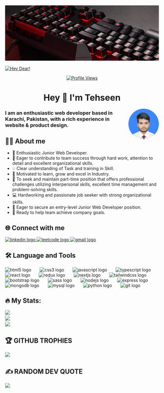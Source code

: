 ![MasterHead](/images/cover.jpeg)

[![Hey Dear!](https://readme-typing-svg.herokuapp.com?font=Fira+Code&pause=1000&color=2AEE1BF2&width=435&lines=Asslam+o+alaekum!+;Welcome+to+my+profile;Hope+you+are+doing+well;Let's+get+connected...%F0%9F%9A%80)](#)

<center>
  <a href="https://visitcount.itsvg.in" target="_blank">
    <img src="https://visitcount.itsvg.in/api?id=MdTehseenKhan&icon=0&color=0" alt="Profile Views" />
  </a>
</center>

###

<h1 align="center">Hey 👋 I'm Tehseen</h1>

<img 
  width="100" 
  align="right" 
  style="border-radius:50%;"
  src="./images/MdTehseenKhan.png" 
/>

### I am an enthusiastic web developer based in Karachi, Pakistan, with a rich experience in website & product design.

## 👩‍💻 About me

- 🚀 Enthusiastic Junior Web Developer.
- 🔮 Eager to contribute to team success through hard work, attention to detail and excellent organizational skills.
- 💡 Clear understanding of Task and training in Skill.
- 📝 Motivated to learn, grow and excel in Industry.
- 🔎 To seek and maintain part-time position that offers professional challenges utilizing interpersonal skills, excellent time management and problem-solving skills.
- 💻 Hardworking and passionate job seeker with strong organizational skills.
- 📢 Eager to secure an entry-level Junior Web Developer position.
- 🦄 Ready to help team achieve company goals.

## 🌐 Connect with me

  <a href="https://www.linkedin.com/in/md-tehseen-khan/" target="_blank">
    <img 
      src="https://raw.githubusercontent.com/maurodesouza/profile-readme-generator/master/src/assets/icons/social/linkedin/default.svg" 
      width="52" 
      height="40" 
      alt="linkedin logo"  
    />
  </a>
  <a href="https://leetcode.com/MdTehseenKhan/" target="blank">
    <img 
      src="https://raw.githubusercontent.com/rahuldkjain/github-profile-readme-generator/master/src/images/icons/Social/leet-code.svg" 
      width="40" 
      height="52" 
      alt="leetcode logo" 
    />
  </a>
  <a href="mailto:contact.tehseenkhan@gmail.com" target="_blank">
    <img 
      src="https://raw.githubusercontent.com/maurodesouza/profile-readme-generator/master/src/assets/icons/social/gmail/default.svg" 
      width="52" 
      height="40" 
      alt="gmail logo"  
    />
  </a>

## 🛠 Language and Tools

<div align="left">
  <img src="https://cdn.jsdelivr.net/gh/devicons/devicon/icons/html5/html5-plain-wordmark.svg" height="40" alt="html5 logo"  />
  <img width="20" />
  <img src="https://cdn.jsdelivr.net/gh/devicons/devicon/icons/css3/css3-plain-wordmark.svg" height="40" alt="css3 logo"  />
  <img width="20" />
  <img src="https://cdn.jsdelivr.net/gh/devicons/devicon/icons/javascript/javascript-plain.svg" height="40" alt="javascript logo"  />
  <img width="20" />
  <img src="https://cdn.jsdelivr.net/gh/devicons/devicon/icons/typescript/typescript-original.svg" height="40" alt="typescript logo"  />
  <img width="20" />
  <img src="https://cdn.jsdelivr.net/gh/devicons/devicon/icons/react/react-original-wordmark.svg" height="40" alt="react logo"  />
  <img width="20" />
  <img src="https://cdn.jsdelivr.net/gh/devicons/devicon/icons/redux/redux-original.svg" height="40" alt="redux logo"  />
  <img width="20" />
  <img src="https://cdn.jsdelivr.net/gh/devicons/devicon/icons/nextjs/nextjs-original.svg" height="40" alt="nextjs logo"  />
  <img width="20" />
  <img src="https://cdn.jsdelivr.net/gh/devicons/devicon/icons/tailwindcss/tailwindcss-plain.svg" height="40" alt="tailwindcss logo"  />
  <img width="20" />
  <img src="https://cdn.jsdelivr.net/gh/devicons/devicon/icons/bootstrap/bootstrap-original-wordmark.svg" height="40" alt="bootstrap logo"  />
  <img width="20" />
  <img src="https://cdn.jsdelivr.net/gh/devicons/devicon/icons/sass/sass-original.svg" height="40" alt="sass logo"  />
  <img width="20" />
  <img src="https://cdn.jsdelivr.net/gh/devicons/devicon/icons/nodejs/nodejs-original.svg" height="40" alt="nodejs logo"  />
  <img width="20" />
  <img src="https://cdn.jsdelivr.net/gh/devicons/devicon/icons/express/express-original.svg" height="40" alt="express logo"  />
  <img width="20" />
  <img src="https://cdn.jsdelivr.net/gh/devicons/devicon/icons/mongodb/mongodb-original-wordmark.svg" height="40" alt="mongodb logo"  />
  <img width="20" />
  <img src="https://cdn.jsdelivr.net/gh/devicons/devicon/icons/mysql/mysql-original-wordmark.svg" height="40" alt="mysql logo"  />
  <img width="20" />
  <img src="https://cdn.jsdelivr.net/gh/devicons/devicon/icons/python/python-original.svg" height="40" alt="python logo"  />
  <img width="20" />
  <img src="https://cdn.jsdelivr.net/gh/devicons/devicon/icons/git/git-original.svg" height="40" alt="git logo"  />
</div>

## 🔥 My Stats:

![](https://github-readme-stats.vercel.app/api?username=MdTehseenKhan&theme=dark&hide_border=false&include_all_commits=true&count_private=false)<br/>
![](https://github-readme-streak-stats.herokuapp.com/?user=MdTehseenKhan&theme=dark&hide_border=false)<br/>
![](https://github-readme-stats.vercel.app/api/top-langs/?username=MdTehseenKhan&theme=dark&hide_border=false&include_all_commits=true&count_private=false&layout=compact)

## 🏆 GITHUB TROPHIES

![](https://github-profile-trophy.vercel.app/?username=MdTehseenKhan&theme=buddhism&no-frame=false&no-bg=true&margin-w=4)

## ✍️ RANDOM DEV QUOTE

![](https://quotes-github-readme.vercel.app/api?type=horizontal&theme=radical)

<!-- <img src="https://raw.githubusercontent.com/MdTehseenKhan/MdTehseenKhan/output/snake.svg" alt="Snake animation" /> -->
